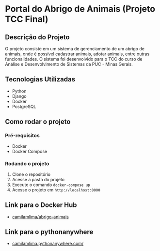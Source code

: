 # Portal do Abrigo de Animais (Projeto TCC Final)

## Descrição do Projeto

O projeto consiste em um sistema de gerenciamento de um abrigo de animais, onde é possível cadastrar animais, adotar animais, entre outras funcionalidades. O sistema foi desenvolvido para o TCC do curso de Análise e Desenvolvimento de Sistemas da PUC - Minas Gerais.

## Tecnologias Utilizadas

- Python
- Django
- Docker
- PostgreSQL

## Como rodar o projeto

### Pré-requisitos

- Docker
- Docker Compose

### Rodando o projeto

1. Clone o repositório
2. Acesse a pasta do projeto
3. Execute o comando `docker-compose up`
4. Acesse o projeto em `http://localhost:8000`


## Link para o Docker Hub 
- [camilamlima/abrigo-animais](https://hub.docker.com/repository/docker/camilamlima/abrigo-animais)

## Link para o pythonanywhere
- [camilamlima.pythonanywhere.com/](https://camilamlima.pythonanywhere.com/)

